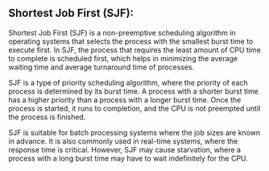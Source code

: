 

## Shortest Job First (SJF):   

Shortest Job First (SJF) is a non-preemptive scheduling algorithm in operating systems that selects the process with the smallest burst time to execute first. In SJF, the process that requires the least amount of CPU time to complete is scheduled first, which helps in minimizing the average waiting time and average turnaround time of processes.

SJF is a type of priority scheduling algorithm, where the priority of each process is determined by its burst time. A process with a shorter burst time has a higher priority than a process with a longer burst time. Once the process is started, it runs to completion, and the CPU is not preempted until the process is finished.

SJF is suitable for batch processing systems where the job sizes are known in advance. It is also commonly used in real-time systems, where the response time is critical. However, SJF may cause starvation, where a process with a long burst time may have to wait indefinitely for the CPU.
  
